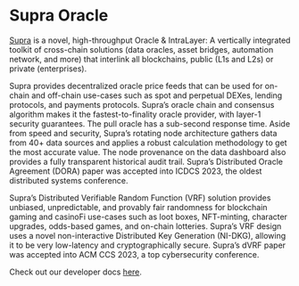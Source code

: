 # Supra Oracle

[Supra](https://supraoracles.com) is a novel, high-throughput Oracle & IntraLayer: A vertically integrated toolkit of cross-chain solutions (data oracles, asset bridges, automation network, and more) that interlink all blockchains, public (L1s and L2s) or private (enterprises).

Supra provides decentralized oracle price feeds that can be used for on-chain and off-chain use-cases such as spot and perpetual DEXes, lending protocols, and payments protocols. Supra’s oracle chain and consensus algorithm makes it the fastest-to-finality oracle provider, with layer-1 security guarantees. The pull oracle has a sub-second response time. Aside from speed and security, Supra’s rotating node architecture gathers data from 40+ data sources and applies a robust calculation methodology to get the most accurate value. The node provenance on the data dashboard also provides a fully transparent historical audit trail. Supra’s Distributed Oracle Agreement (DORA) paper was accepted into ICDCS 2023, the oldest distributed systems conference.

Supra’s Distributed Verifiable Random Function (VRF) solution provides unbiased, unpredictable, and provably fair randomness for blockchain gaming and casinoFi use-cases such as loot boxes, NFT-minting, character upgrades, odds-based games, and on-chain lotteries. Supra’s VRF design uses a novel non-interactive Distributed Key Generation (NI-DKG), allowing it to be very low-latency and cryptographically secure. Supra’s dVRF paper was accepted into ACM CCS 2023, a top cybersecurity conference.

Check out our developer docs [here](https://supraoracles.com/docs/overview/).
